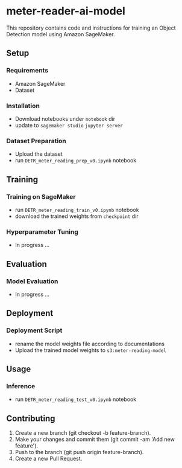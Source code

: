 # meter-reader-ai-model
This repository contains code and instructions for training an Object Detection model using Amazon SageMaker.

## Setup
### Requirements
- Amazon SageMaker
- Dataset 

### Installation
- Download notebooks under `notebook` dir 
- update to `sagemaker studio` `jupyter server` 

### Dataset Preparation
- Upload the dataset
- run `DETR_meter_reading_prep_v0.ipynb` notebook 

## Training
### Training on SageMaker
- run `DETR_meter_reading_train_v0.ipynb` notebook
- download the trained weights from `checkpoint` dir

### Hyperparameter Tuning
- In progress ...

## Evaluation
### Model Evaluation
- In progress ...

## Deployment
### Deployment Script
- rename the model weights file according to documentations
- Upload the trained model weights to `s3:meter-reading-model` 

## Usage
### Inference
- run `DETR_meter_reading_test_v0.ipynb` notebook

## Contributing
1. Create a new branch (git checkout -b feature-branch).
2. Make your changes and commit them (git commit -am 'Add new feature').
3. Push to the branch (git push origin feature-branch).
4. Create a new Pull Request.